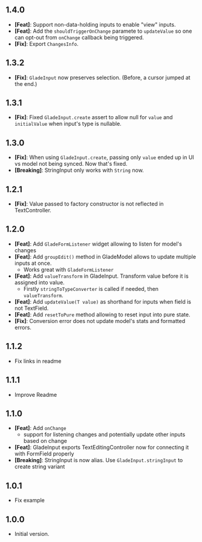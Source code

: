 ## 1.4.0
- **[Feat]**: Support non-data-holding inputs to enable "view" inputs.
- **[Feat]**: Add the `shouldTriggerOnChange` paramete to `updateValue` so one can opt-out from `onChange` callback being triggered.
- **[Fix]**: Export `ChangesInfo`.

## 1.3.2
- **[Fix]**: `GladeInput` now preserves selection. (Before, a cursor jumped at the end.)

## 1.3.1
- **[Fix]**: Fixed `GladeInput.create` assert to allow null for `value` and `initialValue` when input's type is nullable.

## 1.3.0
- **[Fix]**: When using `GladeInput.create`, passing only `value` ended up in UI vs model not being synced. Now that's fixed.
- **[Breaking]**: StringInput only works with `String` now.

## 1.2.1
- **[Fix]**: Value passed to factory constructor is not reflected in TextController.

## 1.2.0
- **[Feat]**: Add `GladeFormListener` widget allowing to listen for model's changes
- **[Feat]**: Add `groupEdit()` method in GladeModel allows to update multiple inputs at once.
  - Works great with `GladeFormListener`
- **[Feat]**: Add `valueTransform` in GladeInput. Transform value before it is assigned into value.
  - Firstly `stringToTypeConverter` is called if needed, then `valueTransform`.
- **[Feat]**: Add `updateValue(T value)` as shorthand for inputs when field is not TextField.
- **[Feat]**: Add `resetToPure` method allowing to reset input into pure state.
- **[Fix]**: Conversion error does not update model's stats and formatted errors.

## 1.1.2
- Fix links in readme

## 1.1.1
- Improve Readme

## 1.1.0
- **[Feat]**: Add `onChange` 
  - support for listening changes and potentially update other inputs based on change
- **[Feat]**: GladeInput exports TextEditingController now for connecting it with FormField properly
- **[Breaking]**: StringInput is now alias. Use `GladeInput.stringInput` to create string variant

## 1.0.1

- Fix example

## 1.0.0

- Initial version.

